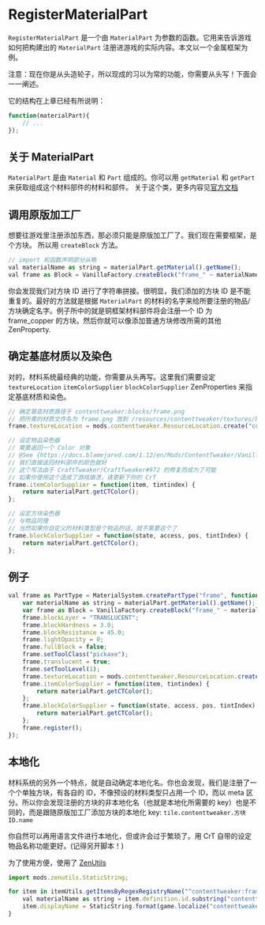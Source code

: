 # RegisterMaterialPart

`RegisterMaterialPart` 是一个由 `MaterialPart` 为参数的函数。它用来告诉游戏如何把构建出的 `MaterialPart` 注册进游戏的实际内容。本文以一个金属框架为例。

注意：现在你是从头造轮子，所以现成的习以为常的功能，你需要从头写！下面会一一阐述。

它的结构在上章已经有所说明：

```javascript
function(materialPart){
    // ...
});
```

## 关于 MaterialPart

`MaterialPart` 是由 `Material` 和 `Part` 组成的。你可以用 `getMaterial` 和 `getPart` 来获取组成这个材料部件的材料和部件。
关于这个类，更多内容见[官方文档](https://docs.blamejared.com/1.12/en/Mods/ContentTweaker/Materials/Materials/MaterialPart/)

## 调用原版加工厂

想要往游戏里注册添加东西，那必须只能是原版加工厂了。我们现在需要框架，是个方块。 所以用 `createBlock` 方法。

```javascript
// import 和函数声明部分从略
val materialName as string = materialPart.getMaterial().getName();
val frame as Block = VanillaFactory.createBlock("frame_" ~ materialName.toLowerCase(), <blockmaterial:iron>)
```

你会发现我们对方块 ID 进行了字符串拼接。很明显，我们添加的方块 ID 是不能重复的。最好的方法就是根据 `MaterialPart` 的材料的名字来给所要注册的物品/方块确定名字。例子所中的就是铜框架材料部件将会注册一个 ID 为 frame_copper 的方块。然后你就可以像添加普通方块修改所需的其他 ZenProperty.

## 确定基底材质以及染色

对的，材料系统最经典的功能，你需要从头再写。这里我们需要设定 `textureLocation` `itemColorSupplier` `blockColorSupplier` ZenProperties 来指定基底材质和染色。

```javascript
// 确定基底材质路径于 contenttweaker:blocks/frame.png
// 把所需的材质文件名为 frame.png 放到 /resources/contenttweaker/textures/blocks 中
frame.textureLocation = mods.contenttweaker.ResourceLocation.create("contenttweaker:blocks/frame");

// 设定物品染色器
// 需要返回一个 Color 对象
// @See {https://docs.blamejared.com/1.12/en/Mods/ContentTweaker/Vanilla/Types/Color/Color/}
// 我们直接返回材料部件的颜色就好
// 这个写法由于 CraftTweaker/CraftTweaker#972 的修复而成为了可能
// 如果你使用这个造成了游戏崩溃，请更新下你的 CrT
frame.itemColorSupplier = function(item, tintindex) {
    return materialPart.getCTColor();
};

// 设定方块染色器
// 与物品同理
// 当然如果你自定义的材料类型是个物品的话，就不需要这个了
frame.blockColorSupplier = function(state, access, pos, tintIndex) {
    return materialPart.getCTColor();
};
```

## 例子

```javascript
val frame as PartType = MaterialSystem.createPartType("frame", function(materialPart){
    var materialName as string = materialPart.getMaterial().getName();
    var frame as Block = VanillaFactory.createBlock("frame_" ~ materialName.toLowerCase(), <blockmaterial:iron>);
    frame.blockLayer = "TRANSLUCENT";
    frame.blockHardness = 3.0;
    frame.blockResistance = 45.0;
    frame.lightOpacity = 0;
    frame.fullBlock = false;
    frame.setToolClass("pickaxe");
    frame.translucent = true;
    frame.setToolLevel(1);
    frame.textureLocation = mods.contenttweaker.ResourceLocation.create("contenttweaker:blocks/frame");
    frame.itemColorSupplier = function(item, tintindex) {
        return materialPart.getCTColor();
    };
    frame.blockColorSupplier = function(state, access, pos, tintIndex) {
        return materialPart.getCTColor();
    };
    frame.register();
});
```

## 本地化

材料系统的另外一个特点，就是自动确定本地化名。你也会发现，我们是注册了一个个单独方块，有各自的 ID，不像预设的材料类型只占用一个 ID，而以 meta 区分。所以你会发现注册的方块的非本地化名（也就是本地化所需要的 key）也是不同的，而是跟随原版加工厂添加方块的本地化 key: `tile.contenttweaker.方块ID.name`

你自然可以再用语言文件进行本地化，但或许会过于繁琐了。用 CrT 自带的设定物品名称功能更好。(记得另开脚本！)

为了使用方便，使用了 [ZenUtils](https://www.curseforge.com/minecraft/mc-mods/zenutil)

```javascript
import mods.zenutils.StaticString;

for item in itemUtils.getItemsByRegexRegistryName("^contenttweaker:frame_.*") {
    val materialName as string = item.definition.id.substring("contenttweaker:frame_".length);
    item.displayName = StaticString.format(game.localize("contenttweaker.part.frame"), [game.localize("base.material." ~ materialName)]);
}
```
